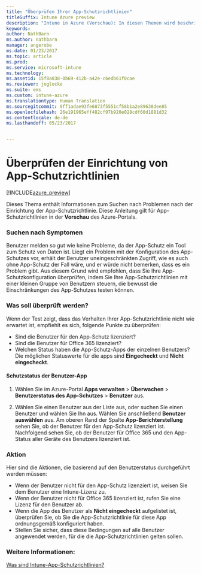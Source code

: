 ```yaml
---
title: "Überprüfen Ihrer App-Schutzrichtlinien"
titleSuffix: Intune Azure preview
description: "Intune in Azure (Vorschau): In diesen Themen wird beschrieben, wie Sie testen und überprüfen können, ob Ihre App-Schutzrichtlinie ordnungsgemäß eingerichtet wurde und wie erwartet funktioniert."
keywords: 
author: NathBarn
ms.author: nathbarn
manager: angerobe
ms.date: 01/23/2017
ms.topic: article
ms.prod: 
ms.service: microsoft-intune
ms.technology: 
ms.assetid: 15f8a838-0b69-412b-a42e-c6edb61f0cae
ms.reviewer: joglocke
ms.suite: ems
ms.custom: intune-azure
ms.translationtype: Human Translation
ms.sourcegitcommit: 9ff1adae93fe6873f5551cf58b1a2e89638dee85
ms.openlocfilehash: 26e191965eff482cf97b920e028cdf60d1881d32
ms.contentlocale: de-de
ms.lasthandoff: 05/23/2017


---
```


# <a name="how-to-validate-your-app-protection-policy-setup"></a>Überprüfen der Einrichtung von App-Schutzrichtlinien

[!INCLUDE[azure_preview](./includes/azure_preview.md)]


Dieses Thema enthält Informationen zum Suchen nach Problemen nach der Einrichtung der App-Schutzrichtlinie. Diese Anleitung gilt für App-Schutzrichtlinien in der **Vorschau** des Azure-Portals.

### <a name="checking-for-symptoms"></a>Suchen nach Symptomen
Benutzer melden so gut wie keine Probleme, da der App-Schutz ein Tool zum Schutz von Daten ist. Liegt ein Problem mit der Konfiguration des App-Schutzes vor, erhält der Benutzer uneingeschränkten Zugriff, wie es auch ohne App-Schutz der Fall wäre, und er würde nicht bemerken, dass es ein Problem gibt. Aus diesem Grund wird empfohlen, dass Sie Ihre App-Schutzkonfiguration überprüfen, indem Sie Ihre App-Schutzrichtlinien mit einer kleinen Gruppe von Benutzern steuern, die bewusst die Einschränkungen des App-Schutzes testen können.


### <a name="what-to-check"></a>Was soll überprüft werden?

Wenn der Test zeigt, dass das Verhalten Ihrer App-Schutzrichtlinie nicht wie erwartet ist, empfiehlt es sich, folgende Punkte zu überprüfen:

- Sind die Benutzer für den App-Schutz lizenziert?
- Sind die Benutzer für Office 365 lizenziert?
- Welchen Status haben die App-Schutz-Apps der einzelnen Benutzers? Die möglichen Statuswerte für die apps sind **Eingecheckt** und **Nicht eingecheckt**.

#### <a name="user-app-protection-status"></a>Schutzstatus der Benutzer-App
1. Wählen Sie im Azure-Portal **Apps verwalten** > **Überwachen** >  **Benutzerstatus des App-Schutzes** > **Benutzer** aus.

2. Wählen Sie einen Benutzer aus der Liste aus, oder suchen Sie einen Benutzer und wählen Sie Ihn aus. Wählen Sie anschließend **Benutzer auswählen** aus. Am oberen Rand der Spalte **App-Berichterstellung** sehen Sie, ob der Benutzer für den App-Schutz lizenziert ist. Nachfolgend sehen Sie, ob der Benutzer für Office 365 und den App-Status aller Geräte des Benutzers lizenziert ist.



### <a name="what-to-do"></a>Aktion
Hier sind die Aktionen, die basierend auf den Benutzerstatus durchgeführt werden müssen:

- Wenn der Benutzer nicht für den App-Schutz lizenziert ist, weisen Sie dem Benutzer eine Intune-Lizenz zu.
- Wenn der Benutzer nicht für Office 365 lizenziert ist, rufen Sie eine Lizenz für den Benutzer ab.
- Wenn die App des Benutzer als **Nicht eingecheckt** aufgelistet ist, überprüfen Sie, ob Sie die App-Schutzrichtlinie für diese App ordnungsgemäß konfiguriert haben.
- Stellen Sie sicher, dass diese Bedingungen auf alle Benutzer angewendet werden, für die die App-Schutzrichtlinien gelten sollen.

### <a name="see-also"></a>Weitere Informationen:

[Was sind Intune-App-Schutzrichtlinien?](app-protection-policies.md)

